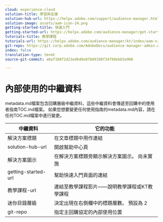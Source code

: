```yaml
---
cloud: experience-cloud
solution-title: 學習與支援
solution-hub-url: https://helpx.adobe.com/support/audience-manager.html
solution-image: assets/aam-icon-24.png
getting-started-title: 快速入門
getting-started-url: https://helpx.adobe.com/audience-manager/get-started.html
tutorials-title: 教學課程
tutorials-url: https://helpx.adobe.com/audience-manager/kt/index/aam-videos.html
git-repo: https://git.corp.adobe.com/AdobeDocs/audience-manager-admin.en
index: false
translation-type: tm+mt
source-git-commit: a6af108f2d22ed648e87b09198f34f89ebb5e906

---
```



# 內部使用的中繼資料

metadata.md檔案包含回購層級中繼資料，這些中繼資料會傳遞至回購中的使用者指南TOC.md檔案。 如果您想要變更任何使用指南的metadata.md內容，請在任何TOC.md檔案中進行變更。

| 中繼資料 | 它的功能 |
|--- |--- |
| 解決方案標題 | 在文章標題中用作連結 |
| solution-hub-url | 開啟幫助中心頁 |
| 解決方案圖示 | 在解決方案標題旁顯示解決方案圖示。 尚未實施 |
| getting-started-url | 幫助快速入門頁面的連結 |
| 教學課程-url | 連結至教學課程影片——說明教學課程或KT教學課程 |
| 迷你目錄層級 | 決定出現在右側欄中的標題層數。 預設為 2 |
| git-repo | 指定主回購協定的內部使用位置 |

